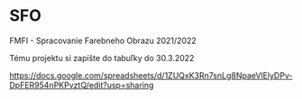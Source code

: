 # SFO
FMFI - Spracovanie Farebneho Obrazu 2021/2022

Tému projektu si zapíšte do tabuľky do 30.3.2022

https://docs.google.com/spreadsheets/d/1ZUQxK3Rn7snLg8NpaeVlElyDPv-DpFER954nPKPvztQ/edit?usp=sharing 
